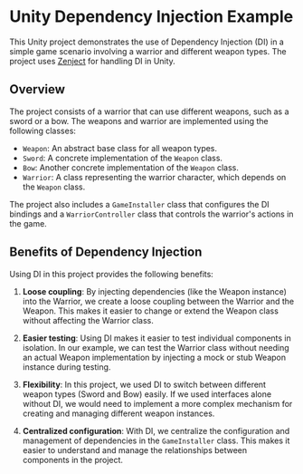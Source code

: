 # Unity Dependency Injection Example

This Unity project demonstrates the use of Dependency Injection (DI) in a simple game scenario involving a warrior and different weapon types. The project uses [Zenject](https://github.com/modesttree/Zenject) for handling DI in Unity.

## Overview

The project consists of a warrior that can use different weapons, such as a sword or a bow. The weapons and warrior are implemented using the following classes:

- `Weapon`: An abstract base class for all weapon types.
- `Sword`: A concrete implementation of the `Weapon` class.
- `Bow`: Another concrete implementation of the `Weapon` class.
- `Warrior`: A class representing the warrior character, which depends on the `Weapon` class.

The project also includes a `GameInstaller` class that configures the DI bindings and a `WarriorController` class that controls the warrior's actions in the game.

## Benefits of Dependency Injection

Using DI in this project provides the following benefits:

1. **Loose coupling**: By injecting dependencies (like the Weapon instance) into the Warrior, we create a loose coupling between the Warrior and the Weapon. This makes it easier to change or extend the Weapon class without affecting the Warrior class.

2. **Easier testing**: Using DI makes it easier to test individual components in isolation. In our example, we can test the Warrior class without needing an actual Weapon implementation by injecting a mock or stub Weapon instance during testing.

3. **Flexibility**: In this project, we used DI to switch between different weapon types (Sword and Bow) easily. If we used interfaces alone without DI, we would need to implement a more complex mechanism for creating and managing different weapon instances.

4. **Centralized configuration**: With DI, we centralize the configuration and management of dependencies in the `GameInstaller` class. This makes it easier to understand and manage the relationships between components in the project.
